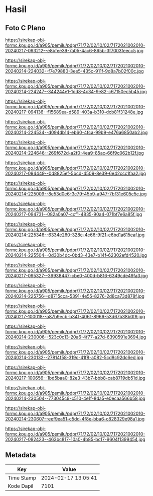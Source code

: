 # Hasil

## Foto C Plano

https://sirekap-obj-formc.kpu.go.id/a905/pemilu/pdpr/71/72/02/10/02/7172021002010-20240217-093212--e8bfee39-7a05-4ac6-865b-3f7003feecc5.jpg

https://sirekap-obj-formc.kpu.go.id/a905/pemilu/pdpr/71/72/02/10/02/7172021002010-20240214-224032--f7e79880-3ee5-435c-911f-9d8a7b02f00c.jpg

https://sirekap-obj-formc.kpu.go.id/a905/pemilu/pdpr/71/72/02/10/02/7172021002010-20240214-224247--344244e1-1dd8-4c34-9e82-c67150ec5b45.jpg

https://sirekap-obj-formc.kpu.go.id/a905/pemilu/pdpr/71/72/02/10/02/7172021002010-20240217-094136--f15689ea-d589-403a-b310-dcb81f31248e.jpg

https://sirekap-obj-formc.kpu.go.id/a905/pemilu/pdpr/71/72/02/10/02/7172021002010-20240214-224534--d094db14-eb60-4fca-99b9-e476a6850ab2.jpg

https://sirekap-obj-formc.kpu.go.id/a905/pemilu/pdpr/71/72/02/10/02/7172021002010-20240214-224646--269f672d-a2f0-4ea9-85ac-66f9c062b12f.jpg

https://sirekap-obj-formc.kpu.go.id/a905/pemilu/pdpr/71/72/02/10/02/7172021002010-20240217-094449--0d8825ef-5bcd-4509-8e39-6e42ccc1faa2.jpg

https://sirekap-obj-formc.kpu.go.id/a905/pemilu/pdpr/71/72/02/10/02/7172021002010-20240214-225009--8e53d0e6-3c79-45b9-a947-7bf31e605c5c.jpg

https://sirekap-obj-formc.kpu.go.id/a905/pemilu/pdpr/71/72/02/10/02/7172021002010-20240217-094731--082a0a07-ccf1-4835-90a4-071bf7e6a85f.jpg

https://sirekap-obj-formc.kpu.go.id/a905/pemilu/pdpr/71/72/02/10/02/7172021002010-20240214-225346--6334e260-328c-4c66-9f21-e6bd1a615eaf.jpg

https://sirekap-obj-formc.kpu.go.id/a905/pemilu/pdpr/71/72/02/10/02/7172021002010-20240214-225504--0d30b4dc-0bd3-43e7-b14f-62302efd4520.jpg

https://sirekap-obj-formc.kpu.go.id/a905/pemilu/pdpr/71/72/02/10/02/7172021002010-20240217-095327--39938447-cbe0-400d-b816-6349cde49fa3.jpg

https://sirekap-obj-formc.kpu.go.id/a905/pemilu/pdpr/71/72/02/10/02/7172021002010-20240214-225756--d8715cca-5391-4e55-8276-2d8ca73d878f.jpg

https://sirekap-obj-formc.kpu.go.id/a905/pemilu/pdpr/71/72/02/10/02/7172021002010-20240217-100018--a87b9ecb-b341-4061-8966-53d67b38b0f9.jpg

https://sirekap-obj-formc.kpu.go.id/a905/pemilu/pdpr/71/72/02/10/02/7172021002010-20240214-230006--523c0c13-20a6-4f77-a27d-6390591e3694.jpg

https://sirekap-obj-formc.kpu.go.id/a905/pemilu/pdpr/71/72/02/10/02/7172021002010-20240214-230132--27814f58-319c-41f8-a082-5cd8c92dc6ed.jpg

https://sirekap-obj-formc.kpu.go.id/a905/pemilu/pdpr/71/72/02/10/02/7172021002010-20240217-100656--1bd5baa0-82e3-43b7-bbb8-cab8719db51d.jpg

https://sirekap-obj-formc.kpu.go.id/a905/pemilu/pdpr/71/72/02/10/02/7172021002010-20240214-230504--773045c9-c510-4e1f-8da5-e0ecaa566b58.jpg

https://sirekap-obj-formc.kpu.go.id/a905/pemilu/pdpr/71/72/02/10/02/7172021002010-20240214-230607--eef9ea51-c5dd-4f8e-bba6-c828329e98a1.jpg

https://sirekap-obj-formc.kpu.go.id/a905/pemilu/pdpr/71/72/02/10/02/7172021002010-20240217-092423--463bc817-10a0-4b85-bc17-9604f1399454.jpg


## Metadata

| Key        | Value               |
| ---------- | ------------------- |
| Time Stamp | 2024-02-17 13:05:41 |
| Kode Dapil | 7101                |



